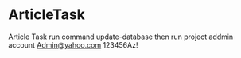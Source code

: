# ArticleTask
Article Task
run command 
update-database
then run project
addmin account
Admin@yahoo.com
123456Az!
